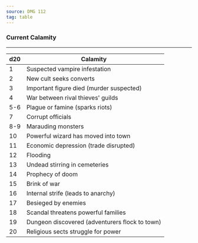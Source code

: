```yaml
---
source: DMG 112
tag: table
---
```


### Current Calamity
---
|d20|Calamity|
|----|------------|
|1|Suspected vampire infestation|
|2|New cult seeks converts|
|3|Important figure died (murder suspected)|
|4|War between rival thieves' guilds|
|5-6|Plague or famine (sparks riots)|
|7|Corrupt officials|
|8-9|Marauding monsters|
|10|Powerful wizard has moved into town|
|11|Economic depression (trade disrupted)|
|12|Flooding|
|13|Undead stirring in cemeteries|
|14|Prophecy of doom|
|15|Brink of war|
|16|Internal strife (leads to anarchy)|
|17|Besieged by enemies|
|18|Scandal threatens powerful families|
|19|Dungeon discovered (adventurers flock to town)|
|20|Religious sects struggle for power|
